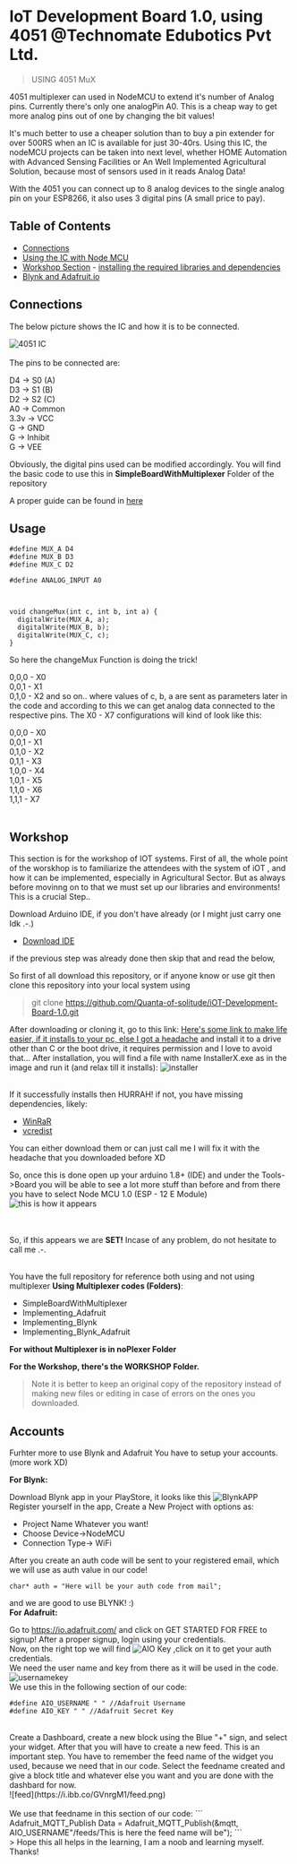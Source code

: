 # IoT Development Board 1.0, using 4051 @Technomate Edubotics Pvt Ltd.

> USING 4051 MuX

4051 multiplexer can used in NodeMCU to extend it's number of Analog pins. Currently there's only one analogPin A0. 
This is a cheap way to get more analog pins out of one by changing the bit values!


It's much better to use a cheaper solution than to buy a pin extender for over 500RS when an IC is available for just 30-40rs.
Using this IC, the nodeMCU projects can be taken into next level, whether HOME Automation with Advanced Sensing Facilities or An Well Implemented Agricultural Solution, because most of sensors used in it reads Analog Data!

With the 4051 you can connect up to 8 analog devices to the single analog pin on your ESP8266, it also uses 3 digital pins (A small price to pay).

## Table of Contents

- [Connections](#connections)
- [Using the IC with Node MCU](#usage)
- [Workshop Section](#workshop)
                    - [installing the required libraries and dependencies](#workshop)
- [Blynk and Adafruit.io](#accounts)
                    
                    

## Connections

The below picture shows the IC and how it is to be connected.

![4051 IC](https://cdn.instructables.com/F86/2BIX/IZ6BLLJZ/F862BIXIZ6BLLJZ.LARGE.jpg)
<br><br>
The pins to be connected are:

D4 -> S0 (A)<br>
D3 -> S1 (B)<br>
D2 -> S2 (C)<br>
A0 -> Common<br>
3.3v -> VCC<br>
G -> GND<br>
G -> Inhibit<br>
G -> VEE<br>

Obviously, the digital pins used can be modified accordingly. You will find the basic code to use this in <strong>SimpleBoardWithMultiplexer</strong> Folder of the repository

A proper guide can be found in [here](https://www.instructables.com/id/How-to-Use-Multiple-Analog-Sensors-on-Your-ESP8266/)<br>

## Usage

```
#define MUX_A D4
#define MUX_B D3
#define MUX_C D2

#define ANALOG_INPUT A0



void changeMux(int c, int b, int a) {
  digitalWrite(MUX_A, a);
  digitalWrite(MUX_B, b);
  digitalWrite(MUX_C, c);
}

```

So here the changeMux Function is doing the trick!

0,0,0 - X0<br>
0,0,1 - X1<br>
0,1,0 - X2 and so on..
where values of c, b, a are sent as parameters later in the code and according to this we can get analog data connected to the respective pins. The X0 - X7 configurations will kind of look like this:

0,0,0 - X0<br>
0,0,1 - X1<br>
0,1,0 - X2<br>
0,1,1 - X3<br>
1,0,0 - X4<br>
1,0,1 - X5<br>
1,1,0 - X6<br>
1,1,1 - X7<br>
<br>

## Workshop

This section is for the workshop of IOT systems.
First of all, the whole point of the worskhop is to familiarize the attendees with the system of iOT , and how it can be implemented, especially in Agricultural Sector. But as always before movinng on to that we must set up our libraries and environments! This is a crucial Step..<br>

Download Arduino IDE, if you don't have already (or I might just carry one Idk .-.)
- [Download IDE](https://www.arduino.cc/en/Main/Donate)

if the previous step was already done then skip that and read the below,

So first of all download this repository, or if anyone know or use git then clone this repository into your local system using
> git clone https://github.com/Quanta-of-solitude/iOT-Development-Board-1.0.git

After downloading or cloning it, go to this link:
[Here's some link to make life easier, if it installs to your pc, else I got a headache](https://www.tinyurl.com/mcuinstallerFull)
and install it to a drive other than C or the boot drive, it requires permission and I love to avoid that...
After installation, you will find a file with name InstallerX.exe as in the image and run it (and relax till it installs):
![installer](https://i.ibb.co/vvTBpdg/installer-X.png)<br><br>

If it successfully installs then HURRAH! if not, you have missing dependencies, likely:
- [WinRaR](https://www.win-rar.com/postdownload.html?&L=0)
- [vcredist](https://www.microsoft.com/en-in/download/confirmation.aspx?id=48145)

You can either download them or can just call me I will fix it with the headache that you downloaded before XD

So, once this is done open up your arduino 1.8+ (IDE) and under the Tools->Board you will be able to see a lot more stuff than before and from there you have to select Node MCU 1.0 (ESP - 12 E Module)
![this is how it appears](https://i.ibb.co/Lpjtrxh/nodemcupacks.jpg)

<br><br>So, if this appears we are <strong>SET!</strong> Incase of any problem, do not hesitate to call me .-.

<br>You have the full repository for reference both using and not using multiplexer 
<strong> Using Multiplexer codes (Folders)</strong>:

  - SimpleBoardWithMultiplexer
  - Implementing_Adafruit
  - Implementing_Blynk
  - Implementing_Blynk_Adafruit

<strong>For without Multiplexer is in noPlexer Folder </strong>

<strong> For the Workshop, there's the WORKSHOP Folder. </strong>

> Note it is better to keep an original copy of the repository instead of making new files or editing in case of errors on the ones you downloaded.

## Accounts

Furhter more to use Blynk and Adafruit You have to setup your accounts. (more work XD)<br>

<strong>For Blynk: </strong>

Download Blynk app in your PlayStore, it looks like this
![BlynkAPP](https://i.ibb.co/WtHhdhC/Blynk.png)
<br>
Register yourself in the app, Create a New Project with options as: 

- Project Name Whatever you want!
- Choose Device->NodeMCU
- Connection Type-> WiFi

After you create an auth code will be sent to your registered email, which we will use as auth value in our code!

```
char* auth = "Here will be your auth code from mail";

```
and we are good to use BLYNK! :)
<br>
<strong>For Adafruit: </strong>

Go to https://io.adafruit.com/ and click on GET STARTED FOR FREE to signup!
After a proper signup, login using your credentials.  
Now, on the right top we will find ![AIO Key](https://i.ibb.co/RbNs6Tn/AIO.png) ,click on it to get your auth credentials.<br>
We need the user name and key from there as it will be used in the code.<br>
![usernamekey](https://i.ibb.co/x8qwjym/authaio.jpg)
<br>
We use this in the following section of our code:

```
#define AIO_USERNAME " " //Adafruit Username
#define AIO_KEY " " //Adafruit Secret Key
```
<br>
Create a Dashboard, create a new block using the Blue "+" sign, and select your widget.
After that you will have to create a new feed. This is an important step. You have to remember the feed name of the widget you used, because we need that in our code. Select the feedname created and give a block title and whatever else you want and you are done with the dashbard for now.<br>
![feed](https://i.ibb.co/GVnrgM1/feed.png)
<br><br>
We use that feedname in this section of our code: 
```
Adafruit_MQTT_Publish Data = Adafruit_MQTT_Publish(&mqtt, AIO_USERNAME"/feeds/This is here the feed name will be");
```




<br>
> Hope this all helps in the learning, I am a noob and learning myself. Thanks! 
